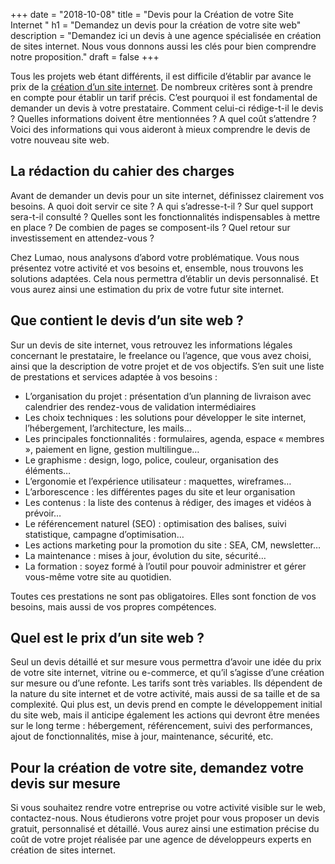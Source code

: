 +++
date = "2018-10-08"
title = "Devis pour la Création de votre Site Internet "
h1 = "Demandez un devis pour la création de votre site web"
description = "Demandez ici un devis à une agence spécialisée en création de sites internet. Nous vous donnons aussi les clés pour bien comprendre notre proposition."
draft = false
+++

Tous les projets web étant différents, il est difficile d’établir par avance le prix de la [création d’un site internet](/site). De nombreux critères sont à prendre en compte pour établir un tarif précis. C’est pourquoi il est fondamental de demander un devis à votre prestataire. Comment celui-ci rédige-t-il le devis ? Quelles informations doivent être mentionnées ? A quel coût s’attendre ?  Voici des informations qui vous aideront à mieux comprendre le devis de votre nouveau site web.

## La rédaction du cahier des charges

Avant de demander un devis pour un site internet, définissez clairement vos besoins. A quoi doit servir ce site ? A qui s’adresse-t-il ? Sur quel support sera-t-il consulté ? Quelles sont les fonctionnalités indispensables à mettre en place ? De combien de pages se composent-ils ? Quel retour sur investissement en attendez-vous ? 

Chez Lumao, nous analysons d’abord votre problématique. Vous nous présentez votre activité et vos besoins et, ensemble, nous trouvons les solutions adaptées. Cela nous permettra d’établir un devis personnalisé. Et vous aurez ainsi une estimation du prix de votre futur site internet.

## Que contient le devis d’un site web ?

Sur un devis de site internet, vous retrouvez les informations légales concernant le prestataire, le freelance ou l’agence, que vous avez choisi, ainsi que la description de votre projet et de vos objectifs. S’en suit une liste de prestations et services adaptée à vos besoins :

-	L’organisation du projet : présentation d’un planning de livraison avec calendrier des rendez-vous de validation intermédiaires
-	Les choix techniques : les solutions pour développer le site internet, l’hébergement, l’architecture, les mails…
-	Les principales fonctionnalités : formulaires, agenda, espace « membres », paiement en ligne, gestion multilingue…
-	Le graphisme : design, logo, police, couleur, organisation des éléments…
-	L’ergonomie et l’expérience utilisateur : maquettes, wireframes…
-	L’arborescence : les différentes pages du site et leur organisation
-	Les contenus : la liste des contenus à rédiger, des images et vidéos à prévoir…
-	Le référencement naturel (SEO) : optimisation des balises, suivi statistique, campagne d’optimisation…
-	Les actions marketing pour la promotion du site : SEA, CM, newsletter…
-	La maintenance : mises à jour, évolution du site, sécurité…
-	La formation : soyez formé à l’outil pour pouvoir administrer et gérer vous-même votre site au quotidien.

Toutes ces prestations ne sont pas obligatoires. Elles sont fonction de vos besoins, mais aussi de vos propres compétences.

## Quel est le prix d’un site web ?

Seul un devis détaillé et sur mesure vous permettra d’avoir une idée du prix de votre site internet, vitrine ou e-commerce, et qu’il s’agisse d’une création sur mesure ou d’une refonte. Les tarifs sont très variables. Ils dépendent de la nature du site internet et de votre activité, mais aussi de sa taille et de sa complexité. Qui plus est, un devis prend en compte le développement initial du site web, mais il anticipe également les actions qui devront être menées sur le long terme : hébergement, référencement, suivi des performances, ajout de fonctionnalités, mise à jour, maintenance, sécurité, etc.

## Pour la création de votre site, demandez votre devis sur mesure

Si vous souhaitez rendre votre entreprise ou votre activité visible sur le web, contactez-nous. Nous étudierons votre projet pour vous proposer un devis gratuit, personnalisé et détaillé. Vous aurez ainsi une estimation précise du coût de votre projet réalisée par une agence de développeurs experts en création de sites internet.
